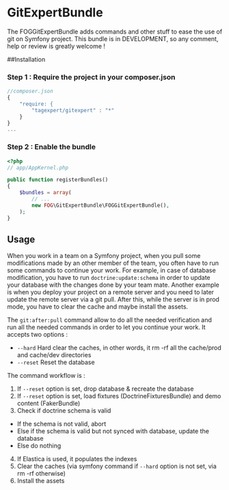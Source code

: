 GitExpertBundle
================

The FOGGitExpertBundle adds commands and other stuff to ease the use of git on Symfony project.
This bundle is in DEVELOPMENT, so any comment, help or review is greatly welcome !

##Installation

### Step 1 : Require the project in your composer.json
```javascript
//composer.json
{
    "require: {
        "tagexpert/gitexpert" : "*"
    }
}
...
```

### Step 2 : Enable the bundle

```php
<?php
// app/AppKernel.php

public function registerBundles()
{
    $bundles = array(
        // ...
        new FOG\GitExpertBundle\FOGGitExpertBundle(),
    );
}
```
## Usage

When you work in a team on a Symfony project, when you pull some modifications
made by an other member of the team, you often have to run some commands to
continue your work. For example, in case of database modification, you have to
run ```doctrine:update:schema``` in order to update your database with the changes
done by your team mate. Another example is when you deploy your project on a remote
server and you need to later update the remote server via a git pull. After this,
while the server is in prod mode, you have to clear the cache and maybe install
the assets.

The ```git:after:pull``` command allow to do all the needed verification and
run all the needed commands in order to let you continue your work. It accepts
two options : 

* ```--hard``` Hard clear the caches, in other words, it rm -rf all the cache/prod
and cache/dev directories
* ```--reset``` Reset the database

The command workflow is :
1. If ```--reset``` option is set, drop database & recreate the database
2. If ```--reset``` option is set, load fixtures (DoctrineFixturesBundle) and demo content (FakerBundle)
3. Check if doctrine schema is valid
* If the schema is not valid, abort
* Else if the schema is valid but not synced with database, update the database 
* Else do nothing
4. If Elastica is used, it populates the indexes
5. Clear the caches (via symfony command if ```--hard``` option is not set, via rm -rf otherwise)
6. Install the assets